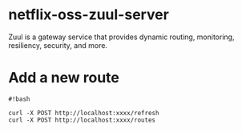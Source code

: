 # netflix-oss-zuul-server
Zuul is a gateway service that provides dynamic routing, monitoring, resiliency, security, and more.

# Add a new route #

```
#!bash

curl -X POST http://localhost:xxxx/refresh
curl -X POST http://localhost:xxxx/routes
```
